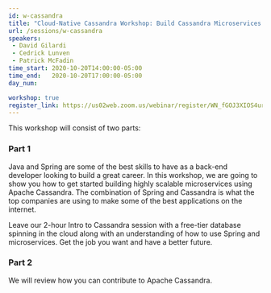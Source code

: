 ```yaml
---
id: w-cassandra
title: "Cloud-Native Cassandra Workshop: Build Cassandra Microservices with Spring"
url: /sessions/w-cassandra
speakers:
 - David Gilardi
 - Cedrick Lunven
 - Patrick McFadin  
time_start: 2020-10-20T14:00:00-05:00
time_end:   2020-10-20T17:00:00-05:00
day_num: 

workshop: true
register_link: https://us02web.zoom.us/webinar/register/WN_fGOJ3XIOS4urzV7L26CDLw
---
```


This workshop will consist of two parts:

### Part 1
Java and Spring are some of the best skills to have as a back-end developer looking to build a great career. In this workshop, we are going to show you how to get started building highly scalable microservices using Apache Cassandra. The combination of Spring and Cassandra is what the top companies are using to make some of the best applications on the internet.

Leave our 2-hour Intro to Cassandra session with a free-tier database spinning in the cloud along with an understanding of how to use Spring and microservices. Get the job you want and have a better future.

### Part 2
We will review how you can contribute to Apache Cassandra.